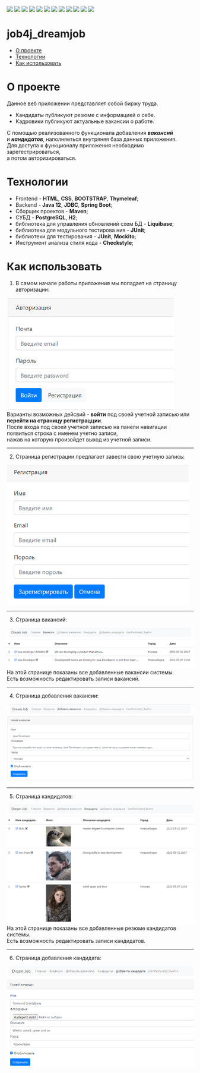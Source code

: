 ![](https://img.shields.io/badge/Java-%3E%3D%208-orange)
![](https://img.shields.io/badge/Maven-3-red)
![](https://img.shields.io/badge/Spring%20boot-%202.5.2-green)
![](https://img.shields.io/badge/-Bootstrap-blueviolet)
![](https://img.shields.io/badge/-Thymeleaf-darkgreen)
![](https://img.shields.io/badge/PostgreSQL-%3E%3D%209-informational)
![](https://img.shields.io/badge/-JDBC-blue)
![](https://img.shields.io/badge/-H2%20-blueviolet)
![](https://img.shields.io/badge/-Liquibase-blue)
![](https://img.shields.io/badge/JUnit-%3E%3D%204-yellowgreen)
![](https://img.shields.io/badge/-Mockito-brightgreen)
![](https://img.shields.io/badge/-checkstyle-lightgrey)

# job4j_dreamjob
 - [О проекте]()
 - [Технологии]() 
 - [Как использовать]()  

О проекте
=
Данное веб приложении представляет собой биржу труда.<br>

 - Кандидаты публикуют резюме с информацией о себе.<br>
 - Кадровики публикуют актуальные вакансии о работе.<br>
 
С помощью реализованного функционала добавления ***вакансий***<br>
и ***кандидатов***, наполняеться внутряняя база данных приложения. <br>
Для доступа к функционалу приложения необходимо зарегестрироваться,<br>
 а потом авторизироваться.
 
Технологии
=
 * Frontend - **HTML**, **CSS**, **BOOTSTRAP**, **Thymeleaf**;
 * Backend - **Java 12**, **JDBC**, **Spring Boot**;
 * Сборщик проектов - **Maven**;
 * СУБД - **PostgreSQL**, **H2**;
 * библиотека для управления обновлений схем БД - **Liquibase**;
 * библиотека для модульного тестирова    ния - **JUnit**;
 * библиотеки для тестирования - **JUnit**, **Mockito**;
 * Инструмент анализа стиля кода - **Checkstyle**;

Как использовать
=
1. В самом начале работы приложения мы попадает на страницу авторизации:<br>

![Image of login](https://github.com/IvanPavlovets/job4j_dreamjob/blob/master/images/login.png)<br>
Варианты возможных дейсвий - **войти** под своей учетной записью или **перейти на страницу регистрацции**. <br>
После входа под своей учетной записью на панели навигации появиться строка с именем учетно записи,<br>
нажав на которую произойдет выход из учетной записи.<br>
___
2. Страница регистрации предлагает завести свою учетную запись:<br>

![Image of registration](https://github.com/IvanPavlovets/job4j_dreamjob/blob/master/images/reg.png)<br>
___

3. Страница вакансий:<br>

![Image of posts](https://github.com/IvanPavlovets/job4j_dreamjob/blob/master/images/posts.png)<br>
На этой странице показаны все добавленные вакансии системы.<br>
Есть возможность редактировать записи вакансий.<br> 
___

4. Страница добавления вакансии:<br>

![Image of addPost](https://github.com/IvanPavlovets/job4j_dreamjob/blob/master/images/addPost.png)<br>
___

5. Страница кандидатов:<br>

![Image of candidates](https://github.com/IvanPavlovets/job4j_dreamjob/blob/master/images/candidates.png)<br>
На этой странице показаны все добавленные резюме кандидатов системы.<br>
Есть возможность редактировать записи кандидатов.<br>
___

6. Страница добавления кандидата:<br>

![Image of addCandidate](https://github.com/IvanPavlovets/job4j_dreamjob/blob/master/images/addCandidate.png)<br> 
